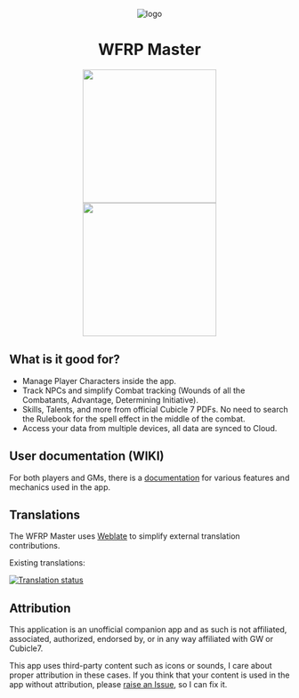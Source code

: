<p align="center">
 <img src="https://raw.githubusercontent.com/fmasa/wfrp-master/master/app/src/main/res/mipmap-xxxhdpi/ic_launcher.png" alt="logo"/>
</p> 

<h1 align="center">WFRP Master</h1>

<p align="center">
 <a href="https://play.google.com/store/apps/details?id=cz.frantisekmasa.dnd" target="_blank">
  <img align="center" src="https://play.google.com/intl/en_gb/badges/static/images/badges/en_badge_web_generic.png" width="240"/></a>
 <br>
 <a href="https://ko-fi.com/fmasa" target="_blank">
  <img align="center" src="https://raw.githubusercontent.com/fmasa/wfrp-master/master/.github/kofi.png" width="240"/></a>
</p>

## What is it good for?

- Manage Player Characters inside the app.
- Track NPCs and simplify Combat tracking (Wounds of all the Combatants, Advantage, Determining Initiative).
- Skills, Talents, and more from official Cubicle 7 PDFs. No need to search the Rulebook for the spell effect in the middle of the combat.
- Access your data from multiple devices, all data are synced to Cloud.

## User documentation (WIKI)

For both players and GMs, there is a [documentation](https://github.com/fmasa/wfrp-master/wiki) for various features and mechanics used in the app. 

## Translations

The WFRP Master uses [Weblate](https://hosted.weblate.org/engage/wfrp-master/) to simplify external translation contributions. 

Existing translations:

<a href="https://hosted.weblate.org/engage/wfrp-master/">
<img src="https://hosted.weblate.org/widget/wfrp-master/multi-auto.svg" alt="Translation status" />
</a>

## Attribution

This application is an unofficial companion app and as such is not affiliated, associated, authorized,
endorsed by, or in any way affiliated with GW or Cubicle7.

This app uses third-party content such as icons or sounds, I care about proper attribution
in these cases. If you think that your content is used in the app without attribution,
please [raise an Issue](https://github.com/fmasa/wfrp-master/issues/new), so I can fix it.
